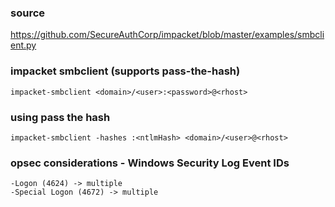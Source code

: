 ### source
https://github.com/SecureAuthCorp/impacket/blob/master/examples/smbclient.py  

### impacket smbclient (supports pass-the-hash)
```
impacket-smbclient <domain>/<user>:<password>@<rhost>
```

### using pass the hash
```
impacket-smbclient -hashes :<ntlmHash> <domain>/<user>@<rhost>
```

### opsec considerations - Windows Security Log Event IDs
```
-Logon (4624) -> multiple
-Special Logon (4672) -> multiple
```

